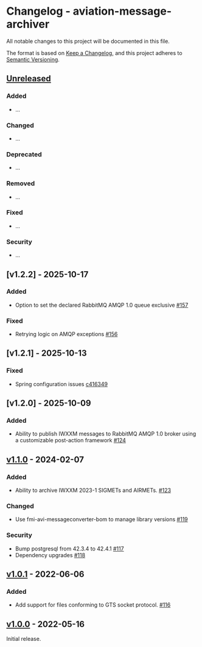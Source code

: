 # Changelog - aviation-message-archiver

All notable changes to this project will be documented in this file.

The format is based on [Keep a Changelog](https://keepachangelog.com/en/1.0.0/), and this project adheres
to [Semantic Versioning](https://semver.org/spec/v2.0.0.html).

## [Unreleased]

### Added

- ...

### Changed

- ...

### Deprecated

- ...

### Removed

- ...

### Fixed

- ...

### Security

- ...

## [v1.2.2] - 2025-10-17

### Added

- Option to set the declared RabbitMQ AMQP 1.0 queue exclusive [#157]

### Fixed

- Retrying logic on AMQP exceptions [#156]

## [v1.2.1] - 2025-10-13

### Fixed

- Spring configuration issues [c416349]

## [v1.2.0] - 2025-10-09

### Added

- Ability to publish IWXXM messages to RabbitMQ AMQP 1.0 broker using a customizable post-action framework [#124]

## [v1.1.0] - 2024-02-07

### Added

- Ability to archive IWXXM 2023-1 SIGMETs and AIRMETs. [#123]

### Changed

- Use fmi-avi-messageconverter-bom to manage library versions [#119]

### Security

- Bump postgresql from 42.3.4 to 42.4.1 [#117]
- Dependency upgrades [#118]

## [v1.0.1] - 2022-06-06

### Added

- Add support for files conforming to GTS socket protocol. [#116]

## [v1.0.0] - 2022-05-16

Initial release.

[Unreleased]: https://github.com/fmidev/aviation-message-archiver/compare/aviation-message-archiver-1.1.1...HEAD

[v1.1.0]: https://github.com/fmidev/aviation-message-archiver/releases/tag/aviation-message-archiver-1.1.0

[v1.0.1]: https://github.com/fmidev/aviation-message-archiver/releases/tag/aviation-message-archiver-1.0.1

[v1.0.0]: https://github.com/fmidev/aviation-message-archiver/releases/tag/aviation-message-archiver-1.0.0

[#116]: https://github.com/fmidev/aviation-message-archiver/pull/116

[#117]: https://github.com/fmidev/aviation-message-archiver/pull/117

[#118]: https://github.com/fmidev/aviation-message-archiver/pull/118

[#119]: https://github.com/fmidev/aviation-message-archiver/pull/119

[#123]: https://github.com/fmidev/aviation-message-archiver/pull/123

[#124]: https://github.com/fmidev/aviation-message-archiver/pull/124

[c416349]: https://github.com/fmidev/aviation-message-archiver/commit/c416349a5481414b99d1740de35940b4f9e0267d

[#156]: https://github.com/fmidev/aviation-message-archiver/pull/156

[#157]: https://github.com/fmidev/aviation-message-archiver/pull/157
